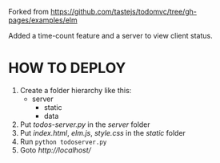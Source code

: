 Forked from https://github.com/tastejs/todomvc/tree/gh-pages/examples/elm

Added a time-count feature and a server to view client status.

HOW TO DEPLOY
===
1. Create a folder hierarchy like this:
     - server
       - static
       - data
2. Put *todos-server.py* in the *server* folder
3. Put *index.html*, *elm.js*, *style.css* in the *static* folder
4. Run `python todoserver.py`
5. Goto *http://localhost/*
